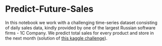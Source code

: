 # Predict-Future-Sales

In this notebook we work with a challenging time-series dataset consisting of daily sales data, kindly provided by one of the largest Russian software firms - 1C Company. 
We predict total sales for every product and store in the next month (solution of [this kaggle challenge](https://www.kaggle.com/c/competitive-data-science-predict-future-sales)).
